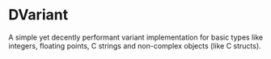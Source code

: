 # DVariant

 A simple yet decently performant variant implementation for basic types like integers, floating points, C strings and non-complex objects (like C structs).
